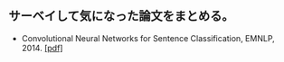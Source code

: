 ## サーベイして気になった論文をまとめる。

- Convolutional Neural Networks for Sentence Classification, EMNLP, 2014.
[[pdf]](http://emnlp2014.org/papers/pdf/EMNLP2014181.pdf)
